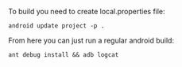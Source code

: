To build you need to create local.properties file:

	android update project -p .

From here you can just run a regular android build:

	ant debug install && adb logcat